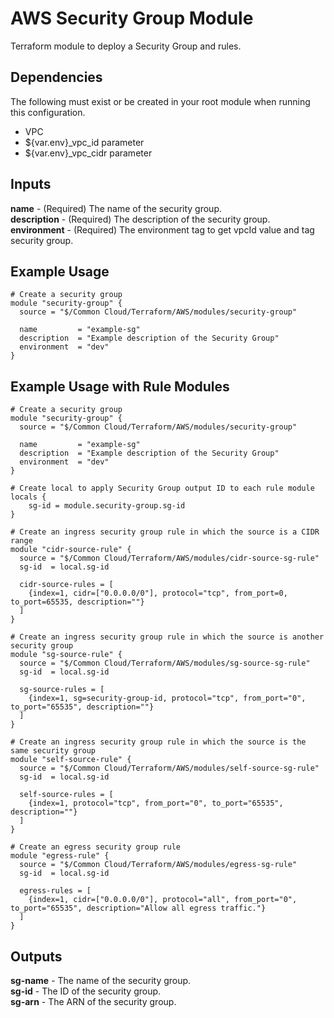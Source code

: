 # AWS Security Group Module
Terraform module to deploy a Security Group and rules.  
  
## Dependencies  
The following must exist or be created in your root module when running this configuration.  
- VPC
- ${var.env}_vpc_id parameter
- ${var.env}_vpc_cidr parameter
  
## Inputs  
**name** - (Required) The name of the security group.  
**description** - (Required) The description of the security group.  
**environment** - (Required) The environment tag to get vpcId value and tag security group.  
  
## Example Usage  
  
```
# Create a security group
module "security-group" {
  source = "$/Common Cloud/Terraform/AWS/modules/security-group"

  name         = "example-sg"
  description  = "Example description of the Security Group"
  environment  = "dev"
}
```  
  
## Example Usage with Rule Modules  
  
```
# Create a security group
module "security-group" {
  source = "$/Common Cloud/Terraform/AWS/modules/security-group"

  name         = "example-sg"
  description  = "Example description of the Security Group"
  environment  = "dev"
}

# Create local to apply Security Group output ID to each rule module
locals {
    sg-id = module.security-group.sg-id
}

# Create an ingress security group rule in which the source is a CIDR range 
module "cidr-source-rule" {
  source = "$/Common Cloud/Terraform/AWS/modules/cidr-source-sg-rule"
  sg-id  = local.sg-id

  cidr-source-rules = [
    {index=1, cidr=["0.0.0.0/0"], protocol="tcp", from_port=0, to_port=65535, description=""}
  ]
}

# Create an ingress security group rule in which the source is another security group 
module "sg-source-rule" {
  source = "$/Common Cloud/Terraform/AWS/modules/sg-source-sg-rule"
  sg-id  = local.sg-id

  sg-source-rules = [
    {index=1, sg=security-group-id, protocol="tcp", from_port="0", to_port="65535", description=""}
  ]
}

# Create an ingress security group rule in which the source is the same security group 
module "self-source-rule" {
  source = "$/Common Cloud/Terraform/AWS/modules/self-source-sg-rule"
  sg-id  = local.sg-id

  self-source-rules = [
    {index=1, protocol="tcp", from_port="0", to_port="65535", description=""}
  ]
}

# Create an egress security group rule
module "egress-rule" {
  source = "$/Common Cloud/Terraform/AWS/modules/egress-sg-rule"
  sg-id  = local.sg-id

  egress-rules = [
    {index=1, cidr=["0.0.0.0/0"], protocol="all", from_port="0", to_port="65535", description="Allow all egress traffic."}
  ]
}
```
  
## Outputs  
**sg-name** - The name of the security group.  
**sg-id** - The ID of the security group.  
**sg-arn** - The ARN of the security group.  